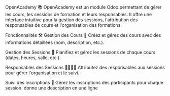 OpenAcademy 📚
OpenAcademy est un module Odoo permettant de gérer les cours, les sessions de formation et leurs responsables. Il offre une interface intuitive pour la gestion des sessions, l'attribution des responsables de cours et l'organisation des formations.

Fonctionnalités 🛠️
Gestion des Cours 📖
Créez et gérez des cours avec des informations détaillées (nom, description, etc.).

Gestion des Sessions 📅
Planifiez et gérez les sessions de chaque cours (dates, heures, salle, etc.).

Responsables des Sessions 👩‍🏫👨‍🏫
Attributez des responsables aux sessions pour gérer l'organisation et le suivi.

Suivi des Inscriptions 📝
Gérez les inscriptions des participants pour chaque session. donne une description en une ligne
